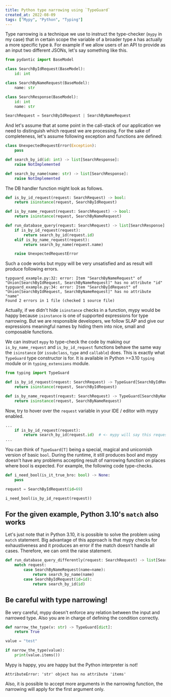 ```yaml
---
title: Python type narrowing using `TypeGuard`
created_at: 2022-08-09
tags: ["Mypy", "Python", "Typing"]
---
```


Type narrowing is a technique we use to instruct the type-checker (`mypy` in my case) that in certain scope the variable of a broader type `A` has actually a more specific type `B`. For example if we allow users of an API to provide as an input two different JSONs, let's say something like this.

```python
from pydantic import BaseModel

class SearchByIdRequest(BaseModel):
    id: int

class SearchByNameRequest(BaseModel):
    name: str

class SearchResponse(BaseModel):
    id: int
    name: str

SearchRequest = SearchByIdRequest | SearchByNameRequest
```

And let's assume that at some point in the call-stack of our application we need to distinguish which request we are processing. For the sake of completeness, let's assume following exception and functions are defined:

```python
class UnexpectedRequestError(Exception):
    pass

def search_by_id(id: int) -> list[SearchResponse]:
    raise NotImplemented

def search_by_name(name: str) -> list[SearchResponse]:
    raise NotImplemented
```

The DB handler function might look as follows.

```python
def is_by_id_request(request: SearchRequest) -> bool:
    return isinstance(request, SearchByIdRequest)

def is_by_name_request(request: SearchRequest) -> bool:
    return isinstance(request, SearchByNameRequest)

def run_database_query(request: SearchRequest) -> list[SearchResponse]:
    if is_by_id_request(request):
        return search_by_id(request.id)
    elif is_by_name_request(request):
        return search_by_name(request.name)

    raise UnexpectedRequestError
```

Such a code works but mypy will be very unsatisfied and as result will produce following errors.

```
typguard_example.py:32: error: Item "SearchByNameRequest" of "Union[SearchByIdRequest, SearchByNameRequest]" has no attribute "id"
typguard_example.py:34: error: Item "SearchByIdRequest" of "Union[SearchByIdRequest, SearchByNameRequest]" has no attribute "name"
Found 2 errors in 1 file (checked 1 source file)
```

Actually, if we didn't hide `isinstance` checks in a function, mypy would be happy because `isinstance` is one of supported expressions for type narrowing. But we are responsible developers, we follow SLAP and give our expressions meaningful names by hiding them into nice, small and composable functions.

We can instruct `mypy` to type-check the code by making our `is_by_name_request` and `is_by_id_request` functions behave the same way the `isinstance` (or `issubclass`, `type` and `callable`) does. This is exactly what `TypeGuard` type constructor is for. It is available in Python >=3.10 `typing` module or in `typing_extensions` module.

```python
from typing import TypeGuard

def is_by_id_request(request: SearchRequest) -> TypeGuard[SearchByIdRequest]:
    return isinstance(request, SearchByIdRequest)

def is_by_name_request(request: SearchRequest) -> TypeGuard[SearchByNameRequest]:
    return isinstance(request, SearchByNameRequest)
```

Now, try to hover over the `request` variable in your IDE / editor with mypy enabled.

```python
...
    if is_by_id_request(request):
        return search_by_id(request.id)  # <- mypy will say this request is SearchByIdRequest
...
```

You can think of `TypeGuard[T]` being a special, magical and unicornish version of basic `bool`. During the runtime, it still produces bool and mypy doesn't have any problems accepting result of narrowing function on places where bool is expected. For example, the following code type-checks.

```python
def i_need_bool(is_it_true_bro: bool) -> None:
    pass

request = SearchByIdRequest(id=69)

i_need_bool(is_by_id_request(request))
```

## For the given example, Python 3.10's `match` also works

Let's just note that in Python 3.10, it is possible to solve the problem using `match` statement. Big advantage of this approach is that mypy checks for exhaustiveness and it produces an error if the match doesn't handle all cases. Therefore, we can omit the raise statement.

```python
def run_database_query_differently(request: SearchRequest) -> list[SearchResponse]:
    match request: 
        case SearchByNameRequest(name=name):
            return search_by_name(name)
        case SearchByIdRequest(id=id):
            return search_by_id(id)
```

## Be careful with type narrowing!

Be very careful, mypy doesn't enforce any relation between the input and narrowed type. Also you are in charge of defining the condition correctly.

```python
def narrow_the_type(v: str) -> TypeGuard[dict]:
    return True

value = "test"

if narrow_the_type(value):
    print(value.items())
```

Mypy is happy, you are happy but the Python interpreter is not!

```
AttributeError: 'str' object has no attribute 'items' 
```

Also, it is possible to accept more arguments in the narrowing function, the narrowing will apply for the first argument only.

